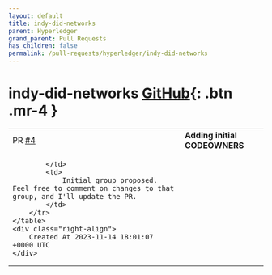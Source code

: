 ```yaml
---
layout: default
title: indy-did-networks
parent: Hyperledger
grand_parent: Pull Requests
has_children: false
permalink: /pull-requests/hyperledger/indy-did-networks
---
```


# indy-did-networks <span class="fs-3 right-align">[GitHub](https://github.com/hyperledger/indy-did-networks){: .btn .mr-4 }</span>


<div>
    <table>
        <tr>
            <td>
                PR <a href="https://github.com/hyperledger/indy-did-networks/pull/4" class=".btn">#4</a>
            </td>
            <td>
                <b>
                    Adding initial CODEOWNERS
                </b>
            </td>
        </tr>
        <tr>
            <td>
                
            </td>
            <td>
                Initial group proposed. Feel free to comment on changes to that group, and I'll update the PR.
            </td>
        </tr>
    </table>
    <div class="right-align">
        Created At 2023-11-14 18:01:07 +0000 UTC
    </div>
</div>

